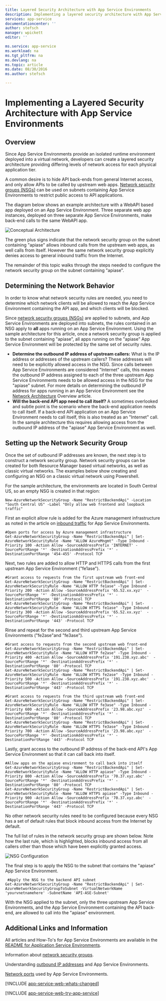 ```yaml
---
title: Layered Security Architecture with App Service Environments
description: Implementing a layered security architecture with App Service Environments.
services: app-service
documentationcenter: ''
author: stefsch
manager: wpickett
editor: ''

ms.service: app-service
ms.workload: na
ms.tgt_pltfrm: na
ms.devlang: na
ms.topic: article
ms.date: 08/30/2016
ms.author: stefsch

---
```

# Implementing a Layered Security Architecture with App Service Environments
## Overview
Since App Service Environments provide an isolated runtime environment deployed into a virtual network, developers can create a layered security architecture providing differing levels of network access for each physical application tier.

A common desire is to hide API back-ends from general Internet access, and only allow APIs to be called by upstream web apps.  [Network security groups (NSGs)][NetworkSecurityGroups] can be used on subnets containing App Service Environments to restrict public access to API applications.

The diagram below shows an example architecture with a WebAPI based app deployed on an App Service Environment.  Three separate web app instances, deployed on three separate App Service Environments, make back-end calls to the same WebAPI app.

![Conceptual Architecture][ConceptualArchitecture] 

The green plus signs indicate that the network security group on the subnet containing "apiase" allows inbound calls from the upstream web apps, as well calls from itself.  However the same network security group explicitly denies access to general inbound traffic from the Internet. 

The remainder of this topic walks through the steps needed to configure the network security group on the subnet containing "apiase".

## Determining the Network Behavior
In order to know what network security rules are needed, you need to determine which network clients will be allowed to reach the App Service Environment containing the API app, and which clients will be blocked.

Since [network security groups (NSGs)][NetworkSecurityGroups] are applied to subnets, and App Service Environments are deployed into subnets, the rules contained in an NSG apply to **all** apps running on an App Service Environment.  Using the sample architecture for this article, once a network security group is applied to the subnet containing "apiase", all apps running on the "apiase" App Service Environment will be protected by the same set of security rules. 

* **Determine the outbound IP address of upstream callers:**  What is the IP address or addresses of the upstream callers?  These addresses will need to be explicitly allowed access in the NSG.  Since calls between App Service Environments are considered "Internet" calls, this means the outbound IP address assigned to each of the three upstream App Service Environments needs to be allowed access in the NSG for the "apiase" subnet.   For more details on determining the outbound IP address for apps running in an App Service Environment see the [Network Architecture][NetworkArchitecture] Overview article.
* **Will the back-end API app need to call itself?**  A sometimes overlooked and subtle point is the scenario where the back-end application needs to call itself.  If a back-end API application on an App Service Environment needs to call itself, this is also treated as an "Internet" call.  In the sample architecture this requires allowing access from the outbound IP address of the "apiase" App Service Environment as well.

## Setting up the Network Security Group
Once the set of outbound IP addresses are known, the next step is to construct a network security group.  Network security groups can be created for both Resource Manager based virtual networks, as well as classic virtual networks.  The examples below show creating and configuring an NSG on a classic virtual network using Powershell.

For the sample architecture, the environments are located in South Central US, so an empty NSG is created in that region:

    New-AzureNetworkSecurityGroup -Name "RestrictBackendApi" -Location "South Central US" -Label "Only allow web frontend and loopback traffic"

First an explicit allow rule is added for the Azure management infrastructure as noted in the article on [inbound traffic][InboundTraffic] for App Service Environments.

    #Open ports for access by Azure management infrastructure
    Get-AzureNetworkSecurityGroup -Name "RestrictBackendApi" | Set-AzureNetworkSecurityRule -Name "ALLOW AzureMngmt" -Type Inbound -Priority 100 -Action Allow -SourceAddressPrefix 'INTERNET' -SourcePortRange '*' -DestinationAddressPrefix '*' -DestinationPortRange '454-455' -Protocol TCP

Next, two rules are added to allow HTTP and HTTPS calls from the first upstream App Service Environment ("fe1ase").

    #Grant access to requests from the first upstream web front-end
    Get-AzureNetworkSecurityGroup -Name "RestrictBackendApi" | Set-AzureNetworkSecurityRule -Name "ALLOW HTTP fe1ase" -Type Inbound -Priority 200 -Action Allow -SourceAddressPrefix '65.52.xx.xyz'  -SourcePortRange '*' -DestinationAddressPrefix '*' -DestinationPortRange '80' -Protocol TCP
    Get-AzureNetworkSecurityGroup -Name "RestrictBackendApi" | Set-AzureNetworkSecurityRule -Name "ALLOW HTTPS fe1ase" -Type Inbound -Priority 300 -Action Allow -SourceAddressPrefix '65.52.xx.xyz'  -SourcePortRange '*' -DestinationAddressPrefix '*' -DestinationPortRange '443' -Protocol TCP

Rinse and repeat for the second and third upstream App Service Environments ("fe2ase"and "fe3ase").

    #Grant access to requests from the second upstream web front-end
    Get-AzureNetworkSecurityGroup -Name "RestrictBackendApi" | Set-AzureNetworkSecurityRule -Name "ALLOW HTTP fe2ase" -Type Inbound -Priority 400 -Action Allow -SourceAddressPrefix '191.238.xyz.abc'  -SourcePortRange '*' -DestinationAddressPrefix '*' -DestinationPortRange '80' -Protocol TCP
    Get-AzureNetworkSecurityGroup -Name "RestrictBackendApi" | Set-AzureNetworkSecurityRule -Name "ALLOW HTTPS fe2ase" -Type Inbound -Priority 500 -Action Allow -SourceAddressPrefix '191.238.xyz.abc'  -SourcePortRange '*' -DestinationAddressPrefix '*' -DestinationPortRange '443' -Protocol TCP

    #Grant access to requests from the third upstream web front-end
    Get-AzureNetworkSecurityGroup -Name "RestrictBackendApi" | Set-AzureNetworkSecurityRule -Name "ALLOW HTTP fe3ase" -Type Inbound -Priority 600 -Action Allow -SourceAddressPrefix '23.98.abc.xyz'  -SourcePortRange '*' -DestinationAddressPrefix '*' -DestinationPortRange '80' -Protocol TCP
    Get-AzureNetworkSecurityGroup -Name "RestrictBackendApi" | Set-AzureNetworkSecurityRule -Name "ALLOW HTTPS fe3ase" -Type Inbound -Priority 700 -Action Allow -SourceAddressPrefix '23.98.abc.xyz'  -SourcePortRange '*' -DestinationAddressPrefix '*' -DestinationPortRange '443' -Protocol TCP

Lastly, grant access to the outbound IP address of the back-end API's App Service Environment so that it can call back into itself.

    #Allow apps on the apiase environment to call back into itself
    Get-AzureNetworkSecurityGroup -Name "RestrictBackendApi" | Set-AzureNetworkSecurityRule -Name "ALLOW HTTP apiase" -Type Inbound -Priority 800 -Action Allow -SourceAddressPrefix '70.37.xyz.abc'  -SourcePortRange '*' -DestinationAddressPrefix '*' -DestinationPortRange '80' -Protocol TCP
    Get-AzureNetworkSecurityGroup -Name "RestrictBackendApi" | Set-AzureNetworkSecurityRule -Name "ALLOW HTTPS apiase" -Type Inbound -Priority 900 -Action Allow -SourceAddressPrefix '70.37.xyz.abc'  -SourcePortRange '*' -DestinationAddressPrefix '*' -DestinationPortRange '443' -Protocol TCP

No other network security rules need to be configured because every NSG has a set of default rules that block inbound access from the Internet by default.

The full list of rules in the network security group are shown below.  Note how the last rule, which is highlighted, blocks inbound access from all callers other than those which have been explicitly granted access.

![NSG Configuration][NSGConfiguration] 

The final step is to apply the NSG to the subnet that contains the "apiase" App Service Environment.  

     #Apply the NSG to the backend API subnet
    Get-AzureNetworkSecurityGroup -Name "RestrictBackendApi" | Set-AzureNetworkSecurityGroupToSubnet -VirtualNetworkName 'yourvnetnamehere' -SubnetName 'API-ASE-Subnet'

With the NSG applied to the subnet, only the three upstream App Service Environments, and the App Service Environment containing the API back-end, are allowed to call into the "apiase" environment.

## Additional Links and Information
All articles and How-To's for App Service Environments are available in the [README for Application Service Environments](../app-service/app-service-app-service-environments-readme.md).

Information about [network security groups](../virtual-network/virtual-networks-nsg.md). 

Understanding [outbound IP addresses][NetworkArchitecture] and App Service Environments.

[Network ports][InboundTraffic] used by App Service Environments.

[!INCLUDE [app-service-web-whats-changed](../../includes/app-service-web-whats-changed.md)]

[!INCLUDE [app-service-web-try-app-service](../../includes/app-service-web-try-app-service.md)]

<!-- LINKS -->
[NetworkSecurityGroups]: https://azure.microsoft.com/documentation/articles/virtual-networks-nsg/
[NetworkArchitecture]:  https://azure.microsoft.com/documentation/articles/app-service-app-service-environment-network-architecture-overview/
[InboundTraffic]:  https://azure.microsoft.com/en-us/documentation/articles/app-service-app-service-environment-control-inbound-traffic/

<!-- IMAGES -->
[ConceptualArchitecture]: ./media/app-service-app-service-environment-layered-security/ConceptualArchitecture-1.png
[NSGConfiguration]:  ./media/app-service-app-service-environment-layered-security/NSGConfiguration-1.png
